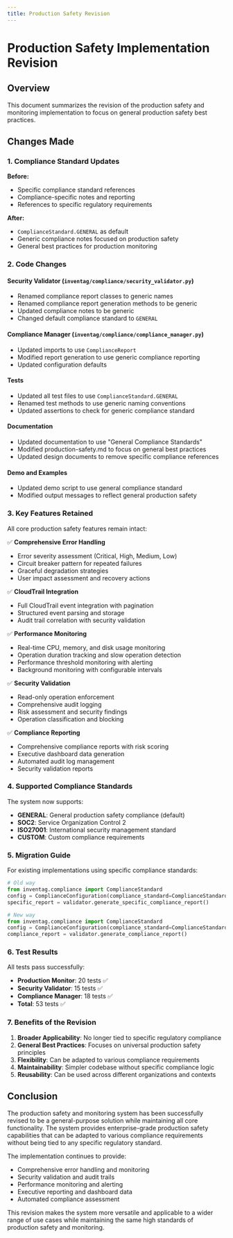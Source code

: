 ```yaml
---
title: Production Safety Revision
---
```


# Production Safety Implementation Revision

## Overview

This document summarizes the revision of the production safety and monitoring implementation to focus on general production safety best practices.

## Changes Made

### 1. Compliance Standard Updates

**Before:**
- Specific compliance standard references
- Compliance-specific notes and reporting
- References to specific regulatory requirements

**After:**
- `ComplianceStandard.GENERAL` as default
- Generic compliance notes focused on production safety
- General best practices for production monitoring

### 2. Code Changes

#### Security Validator (`inventag/compliance/security_validator.py`)
- Renamed compliance report classes to generic names
- Renamed compliance report generation methods to be generic
- Updated compliance notes to be generic
- Changed default compliance standard to `GENERAL`

#### Compliance Manager (`inventag/compliance/compliance_manager.py`)
- Updated imports to use `ComplianceReport`
- Modified report generation to use generic compliance reporting
- Updated configuration defaults

#### Tests
- Updated all test files to use `ComplianceStandard.GENERAL`
- Renamed test methods to use generic naming conventions
- Updated assertions to check for generic compliance standard

#### Documentation
- Updated documentation to use "General Compliance Standards"
- Modified production-safety.md to focus on general best practices
- Updated design documents to remove specific compliance references

#### Demo and Examples
- Updated demo script to use general compliance standard
- Modified output messages to reflect general production safety

### 3. Key Features Retained

All core production safety features remain intact:

✅ **Comprehensive Error Handling**
- Error severity assessment (Critical, High, Medium, Low)
- Circuit breaker pattern for repeated failures
- Graceful degradation strategies
- User impact assessment and recovery actions

✅ **CloudTrail Integration**
- Full CloudTrail event integration with pagination
- Structured event parsing and storage
- Audit trail correlation with security validation

✅ **Performance Monitoring**
- Real-time CPU, memory, and disk usage monitoring
- Operation duration tracking and slow operation detection
- Performance threshold monitoring with alerting
- Background monitoring with configurable intervals

✅ **Security Validation**
- Read-only operation enforcement
- Comprehensive audit logging
- Risk assessment and security findings
- Operation classification and blocking

✅ **Compliance Reporting**
- Comprehensive compliance reports with risk scoring
- Executive dashboard data generation
- Automated audit log management
- Security validation reports

### 4. Supported Compliance Standards

The system now supports:
- **GENERAL**: General production safety compliance (default)
- **SOC2**: Service Organization Control 2
- **ISO27001**: International security management standard
- **CUSTOM**: Custom compliance requirements

### 5. Migration Guide

For existing implementations using specific compliance standards:

```python
# Old way
from inventag.compliance import ComplianceStandard
config = ComplianceConfiguration(compliance_standard=ComplianceStandard.SPECIFIC_STANDARD)
specific_report = validator.generate_specific_compliance_report()

# New way
from inventag.compliance import ComplianceStandard
config = ComplianceConfiguration(compliance_standard=ComplianceStandard.GENERAL)
compliance_report = validator.generate_compliance_report()
```

### 6. Test Results

All tests pass successfully:
- **Production Monitor**: 20 tests ✅
- **Security Validator**: 15 tests ✅
- **Compliance Manager**: 18 tests ✅
- **Total**: 53 tests ✅

### 7. Benefits of the Revision

1. **Broader Applicability**: No longer tied to specific regulatory compliance
2. **General Best Practices**: Focuses on universal production safety principles
3. **Flexibility**: Can be adapted to various compliance requirements
4. **Maintainability**: Simpler codebase without specific compliance logic
5. **Reusability**: Can be used across different organizations and contexts

## Conclusion

The production safety and monitoring system has been successfully revised to be a general-purpose solution while maintaining all core functionality. The system provides enterprise-grade production safety capabilities that can be adapted to various compliance requirements without being tied to any specific regulatory standard.

The implementation continues to provide:
- Comprehensive error handling and monitoring
- Security validation and audit trails
- Performance monitoring and alerting
- Executive reporting and dashboard data
- Automated compliance assessment

This revision makes the system more versatile and applicable to a wider range of use cases while maintaining the same high standards of production safety and monitoring.
